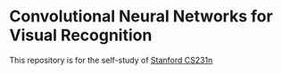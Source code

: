 Convolutional Neural Networks for Visual Recognition
=========

This repository is for the self-study of [Stanford CS231n](http://vision.stanford.edu/teaching/cs231n/)

